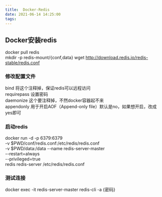 ```yaml
---
title:  Docker-Redis
date: 2021-06-14 14:25:00
tags:
---
```


## Docker安装redis
docker pull redis  
mkdir -p redis-mount/{conf,data}
wget http://download.redis.io/redis-stable/redis.conf
### 修改配置文件
bind 将这个注释掉，保证redis可以远程访问  
requirepass 设置密码  
daemonize 这个要注释掉，不然docker容器起不来  
appendonly 用于开启AOF（Append-only file）默认是no，如果想开启，改成yes即可
### 启动redis
docker run -d -p 6379:6379 \
-v $PWD/conf/redis.conf:/etc/redis/redis.conf \
-v $PWD/data:/data --name redis-server-master \
--restart=always \
--privileged=true \
redis redis-server /etc/redis/redis.conf
### 测试连接
docker exec -it redis-server-master redis-cli -a {密码}